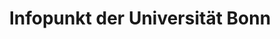 ---
title: "Infopunkt der Universität Bonn"
url: /bonn/infopunkt-der-universitaet-bonn/
shop: Allgemein
---